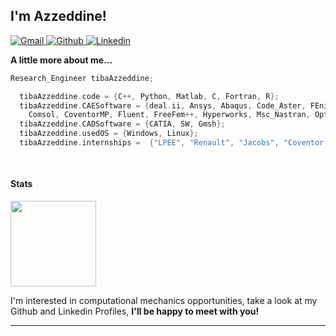 <h2>I'm Azzeddine! </h2>
<!---

<img align='right' src="https://media.giphy.com/media/3ov9jNziFTMfzSumAw/giphy.gif" width="230">

-->

<p><em>Simulation Research Engineer. Ready for new challenges <img src="https://media.giphy.com/media/WUlplcMpOCEmTGBtBW/giphy.gif" width="30"> 
</em></p>

<!---
[![Portfolium: TibaAzzeddine](https://img.shields.io/badge/-Azzeddine_TIBA_Portfolio-Orange?style=flat-square&logo=Portfolium&logoColor=white&link=https://portfolium.com/AzzeddineTiba/portfolio)](https://portfolium.com/AzzeddineTiba/portfolio)

-->

<p>
  <a href="mailto:azzeddine.tiba@gmail.com">
    <img alt="Gmail" src="https://img.shields.io/badge/Gmail-%23BB001B.svg?&style=for-the-badge&logo=Gmail&logoColor=white" />
  </a>
  <a href="https://github.com/azzeddinetiba">
    <img alt="Github" src="https://img.shields.io/badge/GitHub-%2312100E.svg?&style=for-the-badge&logo=Github&logoColor=white" />
  </a>
  <a href="https://www.linkedin.com/in/azzeddine-tiba">
    <img alt="Linkedin" src="https://img.shields.io/badge/LinkedIn-0077B5?&style=for-the-badge" />
  </a>

</p>

**A little more about me...**

```C++
Research_Engineer tibaAzzeddine;

  tibaAzzeddine.code = {C++, Python, Matlab, C, Fortran, R};
  tibaAzzeddine.CAESoftware = {deal.ii, Ansys, Abaqus, Code_Aster, FEniCS, sikit-fem,
    Comsol, CoventorMP, Fluent, FreeFem++, Hyperworks, Msc_Nastran, Optistruct};
  tibaAzzeddine.CADSoftware = {CATIA, SW, Gmsh};
  tibaAzzeddine.usedOS = {Windows, Linux};
  tibaAzzeddine.internships =  {"LPEE", "Renault", "Jacobs", "Coventor LAM Research", "Dassault Systèmes"};
 
 

```

#### Stats

<a href="https://github.com/azzeddinetiba">
  <img height="137px" src="https://github-readme-stats.vercel.app/api/top-langs/?username=azzeddinetiba&hide=html,java&hide_title=true&hide_border=true&layout=compact&langs_count=6&theme=dracula" />
</a>


I'm interested in computational mechanics opportunities</b>, take a look at my Github and Linkedin Profiles, <b> I'll be happy to meet with you!</b></em>

---
